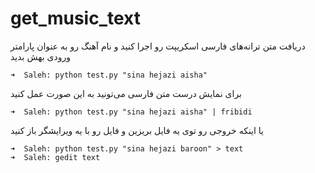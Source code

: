 
# get_music_text
دریافت متن ترانه‌های فارسی
اسکریپت رو اجرا کنید و نام آهنگ رو به عنوان پارامتر ورودی بهش بدید

    ➜  Saleh: python test.py "sina hejazi aisha"
برای نمایش درست متن فارسی می‌تونید به این صورت عمل کنید

    ➜  Saleh: python test.py "sina hejazi aisha" | fribidi
یا اینکه خروجی رو توی یه فایل بریزین و فایل رو با یه ویرایشگر باز کنید

    ➜  Saleh: python test.py "sina hejazi baroon" > text
    ➜  Saleh: gedit text


